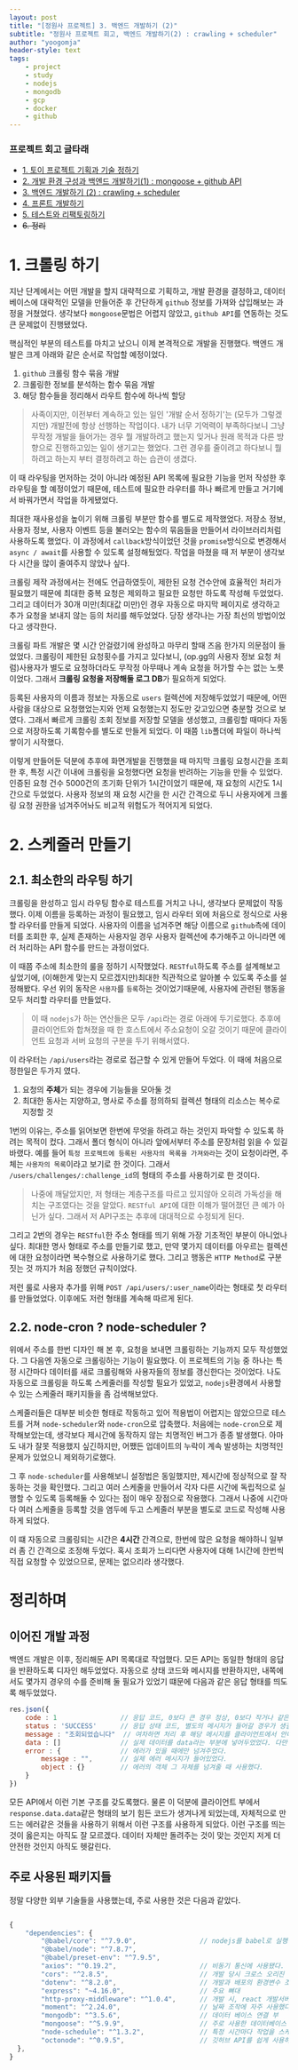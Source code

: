 ```yaml
---
layout: post
title: "[정원사 프로젝트] 3. 백엔드 개발하기 (2)"
subtitle: "정원사 프로젝트 회고, 백엔드 개발하기(2) : crawling + scheduler"
author: "yoogomja"
header-style: text
tags:
    - project
    - study
    - nodejs
    - mongodb
    - gcp
    - docker
    - github
---
```


### 프로젝트 회고 글타래 

- [1. 토이 프로젝트 기획과 기술 정하기](https://yoogomja.github.io/2020/06/19/git-farm-project-1/)
- [2. 개발 환경 구성과 백엔드 개발하기(1) : mongoose + github API](https://yoogomja.github.io/2020/06/20/git-farm-project-2/)
- [3. 백엔드 개발하기 (2) : crawling + scheduler](https://yoogomja.github.io/2020/06/20/git-farm-project-3/)
- [4. 프론트 개발하기](https://yoogomja.github.io/2020/06/21/git-farm-project-4/)
- [5. 테스트와 리팩토링하기](https://yoogomja.github.io/2020/06/22/git-farm-project-5/)
- ~~6. 정리~~

# 1. 크롤링 하기

지난 단계에서는 어떤 개발을 할지 대략적으로 기획하고, 개발 환경을 결정하고, 데이터베이스에 대략적인 모델을 만들어준 후 간단하게 `github` 정보를 가져와 삽입해보는 과정을 거쳤었다. 생각보다 `mongoose`문법은 어렵지 않았고, `github API`를 연동하는 것도 큰 문제없이 진행됐었다. 

핵심적인 부분의 테스트를 마치고 났으니 이제 본격적으로 개발을 진행했다. 백엔드 개발은 크게 아래와 같은 순서로 작업할 예정이었다. 

1. `github` 크롤링 함수 묶음 개발
2. 크롤링한 정보를 분석하는 함수 묶음 개발 
3. 해당 함수들을 정리해서 라우트 함수에 하나씩 할당 

> 사족이지만, 이전부터 계속하고 있는 일인 '개발 순서 정하기'는 (모두가 그렇겠지만) 개발전에 항상 선행하는 작업이다. 내가 너무 기억력이 부족하다보니 그냥 무작정 개발을 들어가는 경우 뭘 개발하려고 했는지 잊거나 원래 목적과 다른 방향으로 진행하고있는 일이 생기고는 했었다. 그런 경우를 줄이려고 하다보니 뭘하려고 하는지 부터 결정하려고 하는 습관이 생겼다. 

이 때 라우팅을 먼저하는 것이 아니라 예정된 API 목록에 필요한 기능을 먼저 작성한 후 라우팅을 할 예정이었기 때문에, 테스트에 필요한 라우터를 하나 빠르게 만들고 거기에서 바꿔가면서 작업을 하게됐었다. 

최대한 재사용성을 높이기 위해 크롤링 부분만 함수를 별도로 제작했었다. 저장소 정보, 사용자 정보, 사용자 이벤트 등을 불러오는 함수의 묶음들을 만들어서 라이브러리처럼 사용하도록 했었다. 이 과정에서 `callback`방식이었던 것을 `promise`방식으로 변경해서 `async / await`를 사용할 수 있도록 설정해뒀었다. 작업을 마쳤을 때 저 부분이 생각보다 시간을 많이 줄여주지 않았나 싶다. 

크롤링 제작 과정에서는 전에도 언급하였듯이, 제한된 요청 건수안에 효율적인 처리가 필요했기 때문에 최대한 중복 요청은 제외하고 필요한 요청만 하도록 작성해 두었었다. 그리고 데이터가 30개 미만(최대값 미만)인 경우 자동으로 마지막 페이지로 생각하고 추가 요청을 보내지 않는 등의 처리를 해두었었다. 당장 생각나는 가장 최선의 방법이었다고 생각한다. 

크롤링 파트 개발은 몇 시간 안걸렸기에 완성하고 마무리 할때 즈음 한가지 의문점이 들었었다. 크롤링이 제한된 요청횟수를 가지고 있다보니, (op.gg의 사용자 정보 요청 처럼)사용자가 별도로 요청하더라도 무작정 아무때나 계속 요청을 허가할 수는 없는 노릇이었다. 그래서 **크롤링 요청을 저장해둘 로그 DB**가 필요하게 되었다. 

등록된 사용자의 이름과 정보는 자동으로 `users` 컬렉션에 저장해두었었기 때문에, 어떤 사람을 대상으로 요청했었는지와 언제 요청했는지 정도만 갖고있으면 충분할 것으로 보였다. 그래서 빠르게 크롤링 조회 정보를 저장할 모델을 생성했고, 크롤링할 때마다 자동으로 저장하도록 기록함수를 별도로 만들게 되었다. 이 때쯤 `lib`폴더에 파일이 하나씩 쌓이기 시작했다. 

이렇게 만들어둔 덕분에 추후에 화면개발을 진행했을 때 마지막 크롤링 요청시간을 조회한 후, 특정 시간 이내에 크롤링을 요청했다면 요청을 반려하는 기능을 만들 수 있었다. 인증된 요청 건수 5000건의 초기화 단위가 1시간이었기 때문에, 재 요청의 시간도 1시간으로 두었었다. 사용자 정보의 재 요청 시간을 한 시간 간격으로 두니 사용자에게 크롤링 요청 권한을 넘겨주어놔도 비교적 위험도가 적어지게 되었다. 

# 2. 스케줄러 만들기 

## 2.1. 최소한의 라우팅 하기

크롤링을 완성하고 임시 라우팅 함수로 테스트를 거치고 나니, 생각보다 문제없이 작동했다. 이제 이름을 등록하는 과정이 필요했고, 임시 라우터 외에 처음으로 정식으로 사용할 라우터를 만들게 되었다. 사용자의 이름을 넘겨주면 해당 이름으로 `github`측에 데이터를 조회한 후, 실제 존재하는 사용자일 경우 사용자 컬렉션에 추가해주고 아니라면 에러 처리하는 API 함수를 만드는 과정이었다. 

이 때쯤 주소에 최소한의 룰을 정하기 시작했었다. `RESTful`하도록 주소를 설계해보고 싶었기에, (이해한게 맞는지 모르겠지만)최대한 직관적으로 알아볼 수 있도록 주소를 설정해봤다. 우선 위의 동작은 `사용자`를 `등록`하는 것이었기때문에, 사용자에 관련된 행동을 모두 처리할 라우터를 만들었다. 

> 이 때 `nodejs`가 하는 연산들은 모두 `/api`라는 경로 아래에 두기로했다. 추후에 클라이언트와 합쳐졌을 때 한 호스트에서 주소요청이 오갈 것이기 때문에 클라이언트 요청과 서버 요청의 구분을 두기 위해서였다. 

이 라우터는 `/api/users`라는 경로로 접근할 수 있게 만들어 두었다. 이 때에 처음으로 정한일은 두가지 였다. 

1. 요청의 **주체**가 되는 경우에 기능들을 모아둘 것 
2. 최대한 동사는 지양하고, 명사로 주소를 정의하되 컬렉션 형태의 리소스는 복수로 지정할 것 

1번의 이유는, 주소를 읽어보면 한번에 무엇을 하려고 하는 것인지 파악할 수 있도록 하려는 목적이 컸다. 그래서 폴더 형식이 아니라 앞에서부터 주소를 문장처럼 읽을 수 있길 바랬다. 예를 들어 `특정 프로젝트에 등록된 사용자의 목록을 가져와라`는 것이 요청이라면, 주체는 `사용자의 목록`이라고 보기로 한 것이다. 그래서 `/users/challenges/:challenge_id`의 형태의 주소를 사용하기로 한 것이다. 

> 나중에 깨달았지만, 저 형태는 계층구조를 따르고 있지않아 오히려 가독성을 해치는 구조였다는 것을 알았다. `RESTful API`에 대한 이해가 떨어졌던 큰 예가 아닌가 싶다. 그래서 저 API구조는 추후에 대대적으로 수정되게 된다. 

그리고 2번의 경우는 `RESTful`한 주소 형태를 띄기 위해 가장 기초적인 부분이 아니었나싶다. 최대한 명사 형태로 주소를 만들기로 했고, 만약 몇가지 데이터를 아우르는 컬렉션에 대한 요청이라면 복수형으로 사용하기로 했다. 그리고 행동은 `HTTP Method`로 구분짓는 것 까지가 처음 정했던 규칙이었다. 

저런 룰로 사용자 추가를 위해 `POST /api/users/:user_name`이라는 형태로 첫 라우터를 만들었었다. 이후에도 저런 형태를 계속해 따르게 된다. 

## 2.2. node-cron ? node-scheduler ? 

위에서 주소를 한번 디자인 해 본 후, 요청을 보내면 크롤링하는 기능까지 모두 작성했었다. 그 다음엔 자동으로 크롤링하는 기능이 필요했다. 이 프로젝트의 기능 중 하나는 특정 시간마다 데이터를 새로 크롤링해와 사용자들의 정보를 갱신한다는 것이었다. 나도 자동으로 크롤링을 하도록 스케줄러를 작성할 필요가 있었고, `nodejs`환경에서 사용할 수 있는 스케줄러 패키지들을 좀 검색해보았다.

스케줄러들은 대부분 비슷한 형태로 작동하고 있어 적용법이 어렵지는 않았으므로 테스트를 거쳐 `node-scheduler`와 `node-cron`으로 압축했다. 처음에는 `node-cron`으로 제작해보았는데, 생각보다 제시간에 동작하지 않는 치명적인 버그가 종종 발생했다. 아마도 내가 잘못 적용했지 싶긴하지만, 어쨌든 업데이트의 누락이 계속 발생하는 치명적인 문제가 있었으니 제외하기로했다. 

그 후 `node-scheduler`를 사용해보니 설정법은 동일했지만, 제시간에 정상적으로 잘 작동하는 것을 확인했다. 그리고 여러 스케줄을 만들어서 각자 다른 시간에 독립적으로 실행할 수 있도록 등록해둘 수 있다는 점이 매우 장점으로 작용했다. 그래서 나중에 시간마다 여러 스케줄을 등록할 것을 염두에 두고 스케줄러 부분을 별도로 코드로 작성해 사용하게 되었다. 

이 떄 자동으로 크롤링되는 시간은 **4시간** 간격으로, 한번에 많은 요청을 해야하니 일부러 좀 긴 간격으로 조정해 두었다. 혹시 조회가 느리다면 사용자에 대해 1시간에 한번씩 직접 요청할 수 있었으므로, 문제는 없으리라 생각했다. 

# 정리하며

## 이어진 개발 과정

백엔드 개발은 이후, 정리해둔 API 목록대로 작업했다. 모든 API는 동일한 형태의 응답을 반환하도록 디자인 해두었었다. 자동으로 상태 코드와 메시지를 반환하지만, 내쪽에서도 몇가지 경우의 수를 준비해 둘 필요가 있었기 떄문에 다음과 같은 응답 형태를 띄도록 해두었었다.

```javascript
res.json({
    code : 1                // 응답 코드, 0보다 큰 경우 정상, 0보다 작거나 같은 경우 비정상 처리
    status : 'SUCCESS'      // 응답 상태 코드, 별도의 메시지가 들어갈 경우가 생길 것을 대비함
    message : "조회되었습니다"  // 여차하면 처리 후 해당 메시지를 클라이언트에서 안내 메시지로 출력할 요량으로 만들었다.
    data : []               // 실제 데이터를 data라는 부분에 넣어두었었다. 다만 이것 때문에 구조가 복잡해지기도 했다. 
    error : {               // 에러가 있을 때에만 넘겨주었다. 
        message : "",       // 실제 에러 메시지가 들어있었다. 
        object : {}         // 에러의 객체 그 자체를 넘겨줄 때 사용했다.
    }
})
```

모든 API에서 이런 기본 구조를 갖도록했다. 물론 이 덕분에 클라이언트 부에서 `response.data.data`같은 형태의 보기 힘든 코드가 생겨나게 되었는데, 자체적으로 만드는 에러같은 것들을 사용하기 위해서 이런 구조를 사용하게 되았다. 이런 구조를 띄는 것이 옳은지는 아직도 잘 모르겠다. 데이터 자체만 돌려주는 것이 맞는 것인지 저게 더 안전한 것인지 아직도 헷갈린다. 

## 주로 사용된 패키지들 

정말 다양한 외부 기술들을 사용했는데, 주로 사용한 것은 다음과 같았다. 

```javascript

{
    "dependencies": {
        "@babel/core": "^7.9.0",                // nodejs를 babel로 실행하기 위해 사용
        "@babel/node": "^7.8.7",
        "@babel/preset-env": "^7.9.5",
        "axios": "^0.19.2",                     // 비동기 통신에 사용됐다.
        "cors": "^2.8.5",                       // 개발 당시 크로스 오리진 문제 해결을 위해 사용
        "dotenv": "^8.2.0",                     // 개발과 배포의 환경변수 조작을 위해 사용했다. 주로 db 호스트를 적어두었다.
        "express": "~4.16.0",                   // 주요 뼈대
        "http-proxy-middleware": "^1.0.4",      // 개발 시, react 개발서버로 주소를 프록시 연결하기 위해서 사용했다.
        "moment": "^2.24.0",                    // 날짜 조작에 자주 사용했다.
        "mongodb": "^3.5.6",                    // 데이터 베이스 연결 부 
        "mongoose": "^5.9.9",                   // 주로 사용한 데이터베이스 라이브러리였다.
        "node-schedule": "^1.3.2",              // 특정 시간마다 작업을 스케줄링하기 위해 사용했다.
        "octonode": "^0.9.5",                   // 깃허브 API를 쉽게 사용하기 위해 사용했다.
  },
}

```